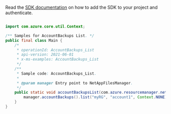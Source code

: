 Read the [SDK documentation](https://github.com/Azure/azure-sdk-for-java/blob/azure-resourcemanager-netapp_1.0.0-beta.5/sdk/netapp/azure-resourcemanager-netapp/README.md) on how to add the SDK to your project and authenticate.

```java

import com.azure.core.util.Context;

/** Samples for AccountBackups List. */
public final class Main {
    /*
     * operationId: AccountBackups_List
     * api-version: 2021-06-01
     * x-ms-examples: AccountBackups_List
     */
    /**
     * Sample code: AccountBackups_List.
     *
     * @param manager Entry point to NetAppFilesManager.
     */
    public static void accountBackupsList(com.azure.resourcemanager.netapp.NetAppFilesManager manager) {
        manager.accountBackups().list("myRG", "account1", Context.NONE);
    }
}
```
